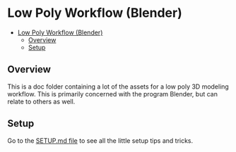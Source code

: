 # Low Poly Workflow (Blender)
- [Low Poly Workflow (Blender)](#low-poly-workflow-blender)
  - [Overview](#overview)
  - [Setup](#setup)

## Overview
This is a doc folder containing a lot of the assets for a low poly 3D modeling workflow. This is primarily concerned with the program Blender, but can relate to others as well. 

## Setup
Go to the [SETUP.md file](./SETUP.md) to see all the little setup tips and tricks.